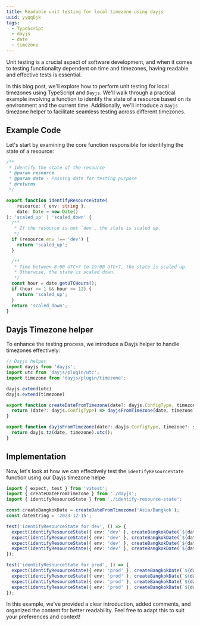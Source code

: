 ```yaml
---
title: Readable unit testing for local timezone using dayjs
uuid: yyqq6jk
tags:
  - TypeScript
  - dayjs
  - date
  - timezone
---
```


Unit testing is a crucial aspect of software development, and when it comes to testing functionality dependent on time and timezones, having readable and effective tests is essential. 

In this blog post, we'll explore how to perform unit testing for local timezones using TypeScript and `Dayjs`. We'll walk through a practical example involving a function to identify the state of a resource based on its environment and the current time. Additionally, we'll introduce a `Dayjs` timezone helper to facilitate seamless testing across different timezones.

## Example Code
Let's start by examining the core function responsible for identifying the state of a resource:

```typescript
/**
 * Identify the state of the resource
 * @param resource
 * @param date - Passing date for testing purpose
 * @returns
 */

export function identifyResourceState(
    resource: { env: string }, 
    date: Date = new Date()
): 'scaled_up' | 'scaled_down' {
  /**
   * If the resource is not `dev`, the state is scaled up.
   */
  if (resource.env !== 'dev') {
    return 'scaled_up';
  }

  /**
   * Time between 8:00 UTC+7 to 19:00 UTC+7, the state is scaled up.
   * Otherwise, the state is scaled down.
   */
  const hour = date.getUTCHours();
  if (hour >= 1 && hour <= 12) {
    return 'scaled_up';
  }
  return 'scaled_down';
}
```

## Dayjs Timezone helper

To enhance the testing process, we introduce a Dayjs helper to handle timezones effectively:

```typescript
// Dayjs helper
import dayjs from 'dayjs';
import utc from 'dayjs/plugin/utc';
import timezone from 'dayjs/plugin/timezone';

dayjs.extend(utc)
dayjs.extend(timezone)

export function createDateFromTimezone(date?: dayjs.ConfigType, timezone?: string) {
  return (date?: dayjs.ConfigType) => dayjsFromTimezone(date, timezone).toDate();
}

export function dayjsFromTimezone(date?: dayjs.ConfigType, timezone?: string) {
  return dayjs.tz(date, timezone).utc();
}
```

## Implementation
Now, let's look at how we can effectively test the `identifyResourceState` function using our Dayjs timezone helpe

```typescript
import { expect, test } from 'vitest';
import { createDateFromTimezone } from './dayjs';
import { identifyResourceState } from './identify-resource-state';

const createBangkokDate = createDateFromTimezone('Asia/Bangkok');
const dateString = '2023-12-15';

test('identifyResourceState for dev', () => {
  expect(identifyResourceState({ env: 'dev' }, createBangkokDate(`${dateString} 06:00`))).toBe('scaled_down');
  expect(identifyResourceState({ env: 'dev' }, createBangkokDate(`${dateString} 09:00`))).toBe('scaled_up');
  expect(identifyResourceState({ env: 'dev' }, createBangkokDate(`${dateString} 12:00`))).toBe('scaled_up');
  expect(identifyResourceState({ env: 'dev' }, createBangkokDate(`${dateString} 20:00`))).toBe('scaled_down');
});

test('identifyResourceState for prod', () => {
  expect(identifyResourceState({ env: 'prod' }, createBangkokDate(`${dateString} 06:00`))).toBe('scaled_up');
  expect(identifyResourceState({ env: 'prod' }, createBangkokDate(`${dateString} 09:00`))).toBe('scaled_up');
  expect(identifyResourceState({ env: 'prod' }, createBangkokDate(`${dateString} 12:00`))).toBe('scaled_up');
  expect(identifyResourceState({ env: 'prod' }, createBangkokDate(`${dateString} 20:00`))).toBe('scaled_up');
});
```

In this example, we've provided a clear introduction, added comments, and organized the content for better readability. Feel free to adapt this to suit your preferences and context!
